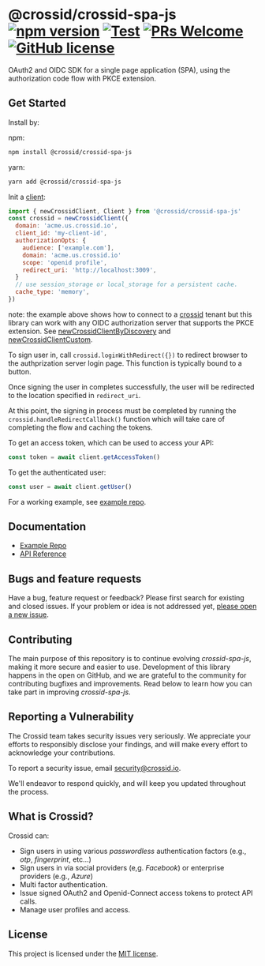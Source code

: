 # @crossid/crossid-spa-js [![npm version](https://img.shields.io/npm/v/@crossid/crossid-spa-js?style=flat)](https://www.npmjs.com/package/@crossid/crossid-spa-js) [![Test](https://github.com/crossid/crossid-spa-js/actions/workflows/test.yml/badge.svg)](https://github.com/crossid/crossid-spa-js/actions/workflows/test.yml) [![PRs Welcome](https://img.shields.io/badge/PRs-welcome-brightgreen.svg)](https://reactjs.org/docs/how-to-contribute.html#your-first-pull-request) [![GitHub license](https://img.shields.io/badge/license-MIT-blue.svg)](https://github.com/crossid/crossid-spa-js/blob/main/LICENSE)

OAuth2 and OIDC SDK for a single page application (SPA), using the authorization code flow with PKCE extension.

## Get Started

Install by:

npm:

```sh
npm install @crossid/crossid-spa-js
```

yarn:

```sh
yarn add @crossid/crossid-spa-js
```

Init a [client](https://crossid.github.io/crossid-spa-js/classes/client.html):

```js
import { newCrossidClient, Client } from '@crossid/crossid-spa-js'
const crossid = newCrossidClient({
  domain: 'acme.us.crossid.io',
  client_id: 'my-client-id',
  authorizationOpts: {
    audience: ['example.com'],
    domain: 'acme.us.crossid.io'
    scope: 'openid profile',
    redirect_uri: 'http://localhost:3009',
  }
  // use session_storage or local_storage for a persistent cache.
  cache_type: 'memory',
})
```

note: the example above shows how to connect to a [crossid](https://crossid.io) tenant but this library can work with any OIDC authorization server that supports the PKCE extension. See [newCrossidClientByDiscovery](https://crossid.github.io/crossid-spa-js/modules.html#newcrossidclientbydiscovery) and [newCrossidClientCustom](https://crossid.github.io/crossid-spa-js/modules.html#newcrossidclientcustom).

To sign user in, call `crossid.loginWithRedirect({})` to redirect browser to the authprization server login page.
This function is typically bound to a button.

Once signing the user in completes successfully, the user will be redirected to the location specified in `redirect_uri`.

At this point, the signing in process must be completed by running the `crossid.handleRedirectCallback()` function which will take care of completing the flow and caching the tokens.

To get an access token, which can be used to access your API:

```js
const token = await client.getAccessToken()
```

To get the authenticated user:

```js
const user = await client.getUser()
```

For a working example, see [example repo](https://github.com/crossid/crossid-spa-js-example).

## Documentation

- [Example Repo](https://github.com/crossid/crossid-spa-js-example)
- [API Reference](https://crossid.github.io/crossid-spa-js/)

## Bugs and feature requests

Have a bug, feature request or feedback? Please first search for existing and closed issues. If your problem or idea is not addressed yet, [please open a new issue](https://github.com/crossid/crossid-spa-js/issues/new).

## Contributing

The main purpose of this repository is to continue evolving _crossid-spa-js_, making it more secure and easier to use. Development of this library happens in the open on GitHub, and we are grateful to the community for contributing bugfixes and improvements. Read below to learn how you can take part in improving _crossid-spa-js_.

## Reporting a Vulnerability

The Crossid team takes security issues very seriously. We appreciate your efforts to responsibly disclose your findings, and will make every effort to acknowledge your contributions.

To report a security issue, email [security@crossid.io](mailto:security@crossid.io).

We'll endeavor to respond quickly, and will keep you updated throughout the process.

## What is Crossid?

Crossid can:

- Sign users in using various _passwordless_ authentication factors (e.g., _otp_, _fingerprint_, etc...)
- Sign users in via social providers (e,g. _Facebook_) or enterprise providers (e.g., _Azure_)
- Multi factor authentication.
- Issue signed OAuth2 and Openid-Connect access tokens to protect API calls.
- Manage user profiles and access.

## License

This project is licensed under the [MIT license](./LICENSE).
